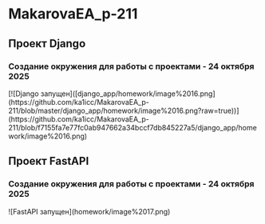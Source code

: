 <h1>MakarovaEA_p-211</h1>

<h2>Проект Django</h2>
<h3>Создание окружения для работы с проектами - 24 октября 2025</h3>
[![Django запущен]([django_app/homework/image%2016.png](https://github.com/ka1icc/MakarovaEA_p-211/blob/master/django_app/homework/image%2016.png?raw=true))](https://github.com/ka1icc/MakarovaEA_p-211/blob/f7155fa7e77fc0ab947662a34bccf7db845227a5/django_app/homework/image%2016.png)


<h2>Проект FastAPI</h2>
<h3>Создание окружения для работы с проектами - 24 октября 2025</h3>
![FastAPI запущен](homework/image%2017.png)
